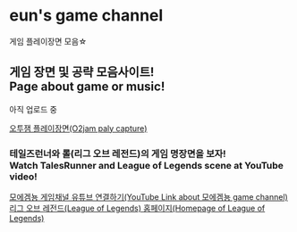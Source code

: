 # eun's game channel
<html>
          
<head>
                    
게임 플레이장면 모음☆
          
</head>
          
<body>
                      
<h2>게임 장면 및 공략 모음사이트!<br>Page about game or music!</h2>
                      
<p>아직 업로드 중</p>
                      
<a href="https://www.youtube.com/watch?v=fsxaGLUBmek&t=5s">오투잼 플레이장면(O2jam paly capture)</a>
                      
<h3>테일즈런너와 롤(리그 오브 레전드)의 게임 명장면을 보자!
<br>Watch TalesRunner and League of Legends scene at YouTube video!</h3>
                      
<a href="https://www.youtube.com/user/dmsdud95">모에겜뇽 게임채널 유튜브 연결하기(YouTube Link about 모에겜뇽 game channel)</a> 
<br>
<a href="https://leagueoflegends.co.kr/">리그 오브 레전드(League of Legends) 홈페이지(Homepage of League of Legends)</a>                     
          
</body>

</html>

